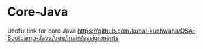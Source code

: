 # Core-Java



Useful link for core Java
https://github.com/kunal-kushwaha/DSA-Bootcamp-Java/tree/main/assignments
